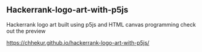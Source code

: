 ## Hackerrank-logo-art-with-p5js

Hackerrank logo art built using p5js and HTML canvas programming
check out the preview  

https://chhekur.github.io/hackerrank-logo-art-with-p5js/
